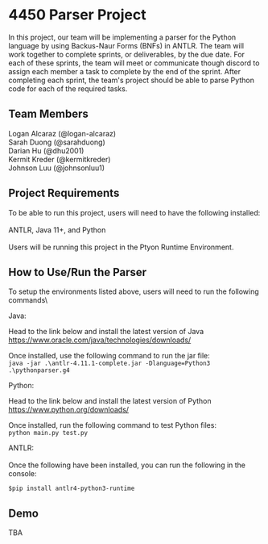 # 4450 Parser Project

In this project, our team will be implementing a parser for the Python language by using Backus-Naur Forms (BNFs) in ANTLR. The team will work together to complete sprints, or deliverables, by the due date. For each of these sprints, the team will meet or communicate though discord to assign each member a task to complete by the end of the sprint. After completing each sprint, the team's project should be able to parse Python code for each of the required tasks.

## Team Members

Logan Alcaraz (@logan-alcaraz)\
Sarah Duong (@sarahduong)\
Darian Hu (@dhu2001)\
Kermit Kreder (@kermitkreder)\
Johnson Luu (@johnsonluu1)

## Project Requirements

To be able to run this project, users will need to have the following installed:\
\
ANTLR, Java 11+, and Python\
\
Users will be running this project in the Ptyon Runtime Environment.

## How to Use/Run the Parser

To setup the environments listed above, users will need to run the following commands\

Java:

Head to the link below and install the latest version of Java
https://www.oracle.com/java/technologies/downloads/

Once installed, use the following command to run the jar file:
\
```java -jar .\antlr-4.11.1-complete.jar -Dlanguage=Python3 .\pythonparser.g4```

Python:

Head to the link below and install the latest version of Python
https://www.python.org/downloads/

Once installed, run the following command to test Python files:
\
```python main.py test.py```

ANTLR:\
\
Once the following have been installed, you can run the following in the console:

```
$pip install antlr4-python3-runtime
```

## Demo

TBA
